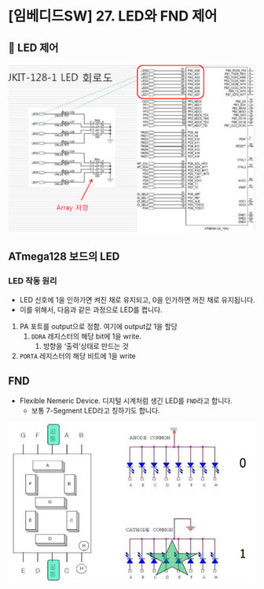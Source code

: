 # [임베디드SW] 27. LED와 FND 제어

<aside>

# 💖 LED 제어

</aside>

![image.png](image%2059.png)

## ATmega128 보드의 LED

### LED 작동 원리

- LED 신호에 1을 인하가면 켜진 채로 유지되고, 0을 인가하면 꺼진 채로 유지됩니다.
- 이를 위해서, 다음과 같은 과정으로 LED를 켭니다.

<aside>

1. PA 포트를 output으로 정함. 여기에 output값 1을 할당
    1. `DDRA` 레지스터의 해당 bit에 1을 write.
        1. 방향을 ‘출력’상태로 만드는 것
2. `PORTA` 레지스터의 해당 비트에 1을 write
</aside>

## FND

- Flexible Nemeric Device. 디지털 시계처럼 생긴 LED를 `FND`라고 합니다.
    - 보통 7-Segment LED라고 칭하기도 합니다.

![image.png](image%2060.png)